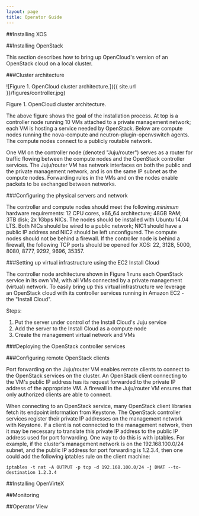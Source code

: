 ```yaml
---
layout: page
title: Operator Guide
---
```


##Installing XOS

##Installing OpenStack

This section describes how to bring up OpenCloud's version of an OpenStack cloud on a local cluster.  

###Cluster architecture

![Figure 1. OpenCloud cluster architecture.]({{ site.url }}/figures/controller.jpg)

Figure 1. OpenCloud cluster architecture.

The above figure shows the goal of the installation process.  At top is a controller node running 10 VMs attached to a private management network; each VM is hosting a service needed by OpenStack.  Below are compute nodes running the nova-compute and neutron-plugin-openvswitch agents.  The compute nodes connect to a publicly routable network.  

One VM on the controller node (denoted "Juju/router") serves as a router for traffic flowing between the compute nodes and the OpenStack controller services.  The Juju/router VM has network interfaces on both the public and the private management network, and is on the same IP subnet as the compute nodes.  Forwarding rules in the VMs and on the nodes enable packets to be exchanged between networks.

###Configuring the physical servers and network

The controller and compute nodes should meet the following *minimum* hardware requirements: 12 CPU cores, x86_64 architecture; 48GB RAM; 3TB disk; 2x 1Gbps NICs.  The nodes should be installed with Ubuntu 14.04 LTS.  Both NICs should be wired to a public network; NIC1 should have a public IP address and NIC2 should be left unconfigured.  The compute nodes should not be behind a firewall.  If the controller node is behind a firewall, the following TCP ports should be opened for XOS: 22, 3128, 5000, 8080, 8777, 9292, 9696, 35357. 

###Setting up virtual infrastructure using the EC2 Install Cloud

The controller node architecture shown in Figure 1 runs each OpenStack service in its own VM, with all VMs connected by a private management (virtual) network. To easily bring up this virtual infrastructure we leverage an OpenStack cloud with its controller services running in Amazon EC2 - the "Install Cloud".  

Steps:
1. Put the server under control of the Install Cloud's Juju service
2. Add the server to the Install Cloud as a compute node
3. Create the management virtual network and VMs

###Deploying the OpenStack controller services

###Configuring remote OpenStack clients 

Port forwarding on the Juju/router VM enables remote clients to connect to the OpenStack services on the cluster.  An OpenStack client connecting to the VM's public IP address has its request forwarded to the private IP address of the appropriate VM.  A firewall in the Juju/router VM ensures that only authorized clients are able to connect.  

When connecting to an OpenStack service, many OpenStack client libraries fetch its endpoint information from Keystone.  The OpenStack controller services register their private IP addresses on the management network with Keystone.  If a client is not connected to the management network, then it may be necessary to translate this private IP address to the public IP address used for port forwarding.  One way to do this is with iptables.  For example, if the cluster's management network is on the 192.168.100.0/24 subnet, and the public IP address for port forwarding is 1.2.3.4, then one could add the following iptables rule on the client machine:

`iptables -t nat -A OUTPUT -p tcp -d 192.168.100.0/24 -j DNAT --to-destination 1.2.3.4`

##Installing OpenVirteX

##Monitoring

##Operator View

